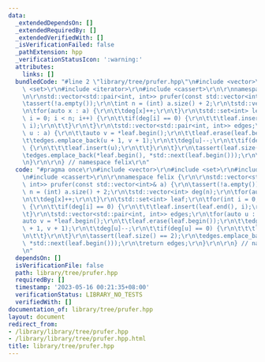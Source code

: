 ```yaml
---
data:
  _extendedDependsOn: []
  _extendedRequiredBy: []
  _extendedVerifiedWith: []
  _isVerificationFailed: false
  _pathExtension: hpp
  _verificationStatusIcon: ':warning:'
  attributes:
    links: []
  bundledCode: "#line 2 \"library/tree/prufer.hpp\"\n#include <vector>\r\n#include\
    \ <set>\r\n#include <iterator>\r\n#include <cassert>\r\n\r\nnamespace felix {\r\
    \n\r\nstd::vector<std::pair<int, int>> prufer(const std::vector<int>& a) {\r\n\
    \tassert(!a.empty());\r\n\tint n = (int) a.size() + 2;\r\n\tstd::vector<int> deg(n);\r\
    \n\tfor(auto x : a) {\r\n\t\tdeg[x]++;\r\n\t}\r\n\tstd::set<int> leaf;\r\n\tfor(int\
    \ i = 0; i < n; i++) {\r\n\t\tif(deg[i] == 0) {\r\n\t\t\tleaf.insert(leaf.end(),\
    \ i);\r\n\t\t}\r\n\t}\r\n\tstd::vector<std::pair<int, int>> edges;\r\n\tfor(auto\
    \ u : a) {\r\n\t\tauto v = *leaf.begin();\r\n\t\tleaf.erase(leaf.begin());\r\n\
    \t\tedges.emplace_back(u + 1, v + 1);\r\n\t\tdeg[u]--;\r\n\t\tif(deg[u] == 0)\
    \ {\r\n\t\t\tleaf.insert(u);\r\n\t\t}\r\n\t}\r\n\tassert(leaf.size() == 2);\r\n\
    \tedges.emplace_back(*leaf.begin(), *std::next(leaf.begin()));\r\n\treturn edges;\r\
    \n}\r\n\r\n} // namespace felix\r\n"
  code: "#pragma once\r\n#include <vector>\r\n#include <set>\r\n#include <iterator>\r\
    \n#include <cassert>\r\n\r\nnamespace felix {\r\n\r\nstd::vector<std::pair<int,\
    \ int>> prufer(const std::vector<int>& a) {\r\n\tassert(!a.empty());\r\n\tint\
    \ n = (int) a.size() + 2;\r\n\tstd::vector<int> deg(n);\r\n\tfor(auto x : a) {\r\
    \n\t\tdeg[x]++;\r\n\t}\r\n\tstd::set<int> leaf;\r\n\tfor(int i = 0; i < n; i++)\
    \ {\r\n\t\tif(deg[i] == 0) {\r\n\t\t\tleaf.insert(leaf.end(), i);\r\n\t\t}\r\n\
    \t}\r\n\tstd::vector<std::pair<int, int>> edges;\r\n\tfor(auto u : a) {\r\n\t\t\
    auto v = *leaf.begin();\r\n\t\tleaf.erase(leaf.begin());\r\n\t\tedges.emplace_back(u\
    \ + 1, v + 1);\r\n\t\tdeg[u]--;\r\n\t\tif(deg[u] == 0) {\r\n\t\t\tleaf.insert(u);\r\
    \n\t\t}\r\n\t}\r\n\tassert(leaf.size() == 2);\r\n\tedges.emplace_back(*leaf.begin(),\
    \ *std::next(leaf.begin()));\r\n\treturn edges;\r\n}\r\n\r\n} // namespace felix\r\
    \n"
  dependsOn: []
  isVerificationFile: false
  path: library/tree/prufer.hpp
  requiredBy: []
  timestamp: '2023-05-16 00:21:35+08:00'
  verificationStatus: LIBRARY_NO_TESTS
  verifiedWith: []
documentation_of: library/tree/prufer.hpp
layout: document
redirect_from:
- /library/library/tree/prufer.hpp
- /library/library/tree/prufer.hpp.html
title: library/tree/prufer.hpp
---
```

